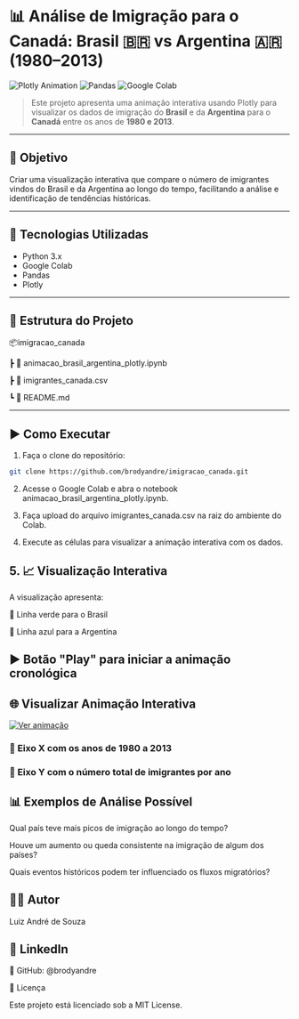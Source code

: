 # 📊 Análise de Imigração para o Canadá: Brasil 🇧🇷 vs Argentina 🇦🇷 (1980–2013)

![Plotly Animation](https://img.shields.io/badge/Plotly-Graph-3CAAE0?style=flat-square&logo=plotly&logoColor=white)
![Pandas](https://img.shields.io/badge/Pandas-Dataframe-%23150458?style=flat-square&logo=pandas)
![Google Colab](https://img.shields.io/badge/Google%20Colab-Compatible-F9AB00?style=flat-square&logo=googlecolab&logoColor=white)

> Este projeto apresenta uma animação interativa usando Plotly para visualizar os dados de imigração do **Brasil** e da **Argentina** para o **Canadá** entre os anos de **1980 e 2013**.

---

## 📌 Objetivo

Criar uma visualização interativa que compare o número de imigrantes vindos do Brasil e da Argentina ao longo do tempo, facilitando a análise e identificação de tendências históricas.

---

## 🧰 Tecnologias Utilizadas

- Python 3.x
- Google Colab
- Pandas
- Plotly

---

## 📁 Estrutura do Projeto

📦imigracao_canada

┣ 📄 animacao_brasil_argentina_plotly.ipynb

┣ 📄 imigrantes_canada.csv

┗ 📄 README.md


---

## ▶️ Como Executar

1. Faça o clone do repositório:

```bash
git clone https://github.com/brodyandre/imigracao_canada.git
```

2. Acesse o Google Colab e abra o notebook animacao_brasil_argentina_plotly.ipynb.

3. Faça upload do arquivo imigrantes_canada.csv na raiz do ambiente do Colab.

4. Execute as células para visualizar a animação interativa com os dados.

## 5. 📈 Visualização Interativa

A visualização apresenta:

📍 Linha verde para o Brasil

📍 Linha azul para a Argentina

## ▶️ Botão "Play" para iniciar a animação cronológica

## 🌐 Visualizar Animação Interativa

[![Ver animação](https://img.shields.io/badge/Visualizar-Animação-green?style=for-the-badge&logo=plotly)](https://github.com/brodyandre/animacao_brasil_argentina_plotly/raw/main/imigracao_brasil_argentina.html)




### 📅 Eixo X com os anos de 1980 a 2013

### 👥 Eixo Y com o número total de imigrantes por ano

## 📊 Exemplos de Análise Possível

Qual país teve mais picos de imigração ao longo do tempo?

Houve um aumento ou queda consistente na imigração de algum dos países?

Quais eventos históricos podem ter influenciado os fluxos migratórios?

## 👨‍💻 Autor

Luiz André de Souza

## 📧 LinkedIn

🐙 GitHub: @brodyandre

📃 Licença

Este projeto está licenciado sob a MIT License.


